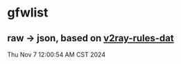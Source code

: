 # gfwlist
## raw -> json, based on [v2ray-rules-dat](https://github.com/Loyalsoldier/v2ray-rules-dat)
Thu Nov  7 12:00:54 AM CST 2024

